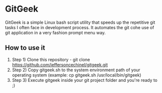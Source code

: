 # GitGeek
GitGeek is a simple Linux bash script utility that speeds up the repetitive git tasks I often face in development process. It automates the git cohe use of git application in a very fashion prompt menu way.
## How to use it
1. Step 1) Clone this repository - git clone https://github.com/jeffersoncechinel/gitgeek.git
2. Step 2) Copy gitgeek.sh to the system environment path of your operating system (example: cp gitgeek.sh /usr/local/bin/gitgeek)
3. Step 3) Execute gitgeek inside your git project folder and you're ready to ;)